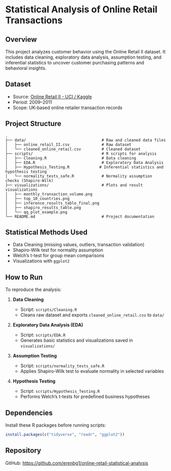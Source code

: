 
# Statistical Analysis of Online Retail Transactions

## Overview
This project analyzes customer behavior using the Online Retail II dataset. It includes data cleaning, exploratory data analysis, assumption testing, and inferential statistics to uncover customer purchasing patterns and behavioral insights.

## Dataset
- Source: [Online Retail II - UCI / Kaggle](https://www.kaggle.com/datasets/mashlyn/online-retail-ii-uci)
- Period: 2009–2011
- Scope: UK-based online retailer transaction records

## Project Structure
```
.
├── data/                                 # Raw and cleaned data files
│   ├── online_retail_II.csv              # Raw dataset
│   └── cleaned_online_retail.csv         # Cleaned dataset
├── scripts/                              # R scripts for analysis
│   ├── Cleaning.R                        # Data cleaning
│   ├── EDA.R                             # Exploratory Data Analysis
│   ├── Hypothesis_Testing.R             # Inferential statistics and hypothesis testing
│   └── normality_tests_safe.R            # Normality assumption checks (Shapiro-Wilk)
├── visualizations/                       # Plots and result visualizations
│   ├── monthly_transaction_volume.png
│   ├── top_10_countries.png
│   ├── inference_results_table_final.png
│   ├── shapiro_results_table.png
│   └── qq_plot_example.png
└── README.md                             # Project documentation
```

## Statistical Methods Used
- Data Cleaning (missing values, outliers, transaction validation)
- Shapiro-Wilk test for normality assumption
- Welch’s t-test for group mean comparisons
- Visualizations with `ggplot2`

## How to Run

To reproduce the analysis:

1. **Data Cleaning**
   - Script: `scripts/Cleaning.R`
   - Cleans raw dataset and exports `cleaned_online_retail.csv` to `data/`

2. **Exploratory Data Analysis (EDA)**
   - Script: `scripts/EDA.R`
   - Generates basic statistics and visualizations saved in `visualizations/`

3. **Assumption Testing**
   - Script: `scripts/normality_tests_safe.R`
   - Applies Shapiro-Wilk test to evaluate normality in selected variables

4. **Hypothesis Testing**
   - Script: `scripts/Hypothesis_Testing.R`
   - Performs Welch’s t-tests for predefined business hypotheses

## Dependencies

Install these R packages before running scripts:

```R
install.packages(c("tidyverse", "readr", "ggplot2"))
```

## Repository
GitHub: https://github.com/erenbg1/online-retail-statistical-analysis
